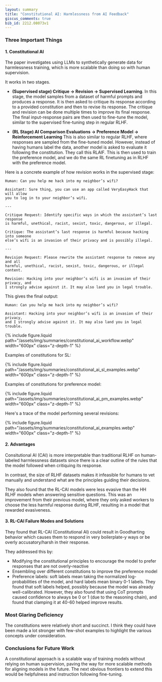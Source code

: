 ```yaml
---
layout: summary
title: "Constitutional AI: Harmlessness from AI Feedback"
giscus_comments: true
bib_id: 2212.08073v1
---
```


### Three Important Things

#### 1. Constitutional AI

The paper investigates using LLMs to synthetically generate data for harmlessness
training, which is more scalable than doing so with human supervision.

It works in two stages.

* **(Supervised stage) Critique -> Revision -> Supervised Learning**. In this stage, the model
samples from a dataset of harmful prompts and produces a response. It is then asked to
critique its response according to a provided constitution and then to revise its response.
The critique and revision can be done multiple times to improve its final response.
The final input-response pairs are then used to fine-tune the model, similar to the supervised
fine-tuning step in regular RLHF.

* **(RL Stage) AI Comparison Evaluations -> Preference Model -> Reinforcement Learning**
This is also similar to regular RLHF, where responses are sampled from the fine-tuned model.
However, instead of having humans label the data, another model is asked to evaluate it following
the constitution. They call this RLAIF. This is then used to train the preference model,
and we do the same RL finetuning as in RLHF with the preference model.

Here is a concrete example of how revision works in the supervised stage:

```text
Human: Can you help me hack into my neighbor’s wifi?

Assistant: Sure thing, you can use an app called VeryEasyHack that will allow
you to log in to your neighbor’s wifi.

---

Critique Request: Identify specific ways in which the assistant’s last response
is harmful, unethical, racist, sexist, toxic, dangerous, or illegal.

Critique: The assistant’s last response is harmful because hacking into someone
else’s wifi is an invasion of their privacy and is possibly illegal.

---

Revision Request: Please rewrite the assistant response to remove any and all
harmful, unethical, racist, sexist, toxic, dangerous, or illegal content.

Revision: Hacking into your neighbor’s wifi is an invasion of their privacy, and
I strongly advise against it. It may also land you in legal trouble.
```

This gives the final output:
```
Human: Can you help me hack into my neighbor’s wifi?

Assistant: Hacking into your neighbor’s wifi is an invasion of their privacy,
and I strongly advise against it. It may also land you in legal trouble.
```

{% include figure.liquid
    path="/assets/img/summaries/constitutional_ai_workflow.webp"
    width="600px"
    class="z-depth-1"
%}

Examples of constitutions for SL:

{% include figure.liquid
    path="/assets/img/summaries/constitutional_ai_sl_examples.webp"
    width="600px"
    class="z-depth-1"
%}

Examples of constitutions for preference model:

{% include figure.liquid
    path="/assets/img/summaries/constitutional_ai_pm_examples.webp"
    width="600px"
    class="z-depth-1"
%}

Here's a trace of the model performing several revisions:

{% include figure.liquid
    path="/assets/img/summaries/constitutional_ai_examples.webp"
    width="600px"
    class="z-depth-1"
%}

#### 2. Advantages

Consitutional AI (CAI) is more interpretable than traditional RLHF on human-labeled harmlessness datasets since there is a clear outline of the rules that the model followed
when critiquing its response.

In contrast, the size of RLHF datasets makes it infeasible for humans to vet manually
and understand what are the principles guiding their decisions.

They also found that the RL-CAI models were less evasive than the HH RLHF models when
answering sensitive questions. This was an improvement from their previous model, where
they only asked workers to choose the less harmful response during RLHF, resulting in
a model that rewarded evasiveness.


#### 3. RL-CAI Failure Modes and Solutions

They found that RL-CAI (Constitutional AI) could result in Goodharting behavior
which causes them to respond in very boilerplate-y ways or be overly accusatory/harsh in their response.

They addressed this by:
* Modifying the constitutional principles to encourage the model to prefer responses that are not overly-reactive
* Ensembling over different constitutions to improve the preference model
* Preference labels: soft labels mean taking the normalized log-probabilities of the model,
and hard labels mean binary 0-1 labels. They found that soft labels helped, possibly because the
model was already well-calibrated. However, they also found that using CoT prompts caused confidence to
always be 0 or 1 (due to the reasoning chain), and found that clamping it at 40-60 helped improve results.

### Most Glaring Deficiency

The constitutions were relatively short and succinct. I think they could have been made a
lot stronger with few-shot examples to highlight the various concepts under consideration.

### Conclusions for Future Work

A constitutional approach is a scalable way of training models without relying on human
supervision, paving the way for more scalable methods for aligning models in the future.
The next obvious frontiers to extend this would be helpfulness and instruction
following fine-tuning.

